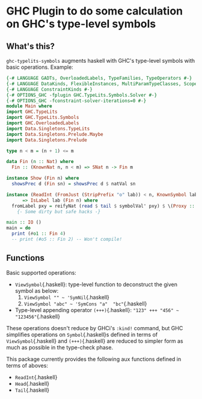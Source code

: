 GHC Plugin to do some calculation on GHC's type-level symbols
=============================================================

What's this?
------------
`ghc-typelits-symbols` augments haskell with GHC's type-level symbols with basic operations.
Example:

```haskell
{-# LANGUAGE GADTs, OverloadedLabels, TypeFamilies, TypeOperators #-}
{-# LANGUAGE DataKinds, FlexibleInstances, MultiParamTypeClasses, ScopedTypeVariables #-}
{-# LANGUAGE ConstraintKinds #-}
{-# OPTIONS_GHC -fplugin GHC.TypeLits.Symbols.Solver #-}
{-# OPTIONS_GHC -fconstraint-solver-iterations=0 #-}
module Main where
import GHC.TypeLits
import GHC.TypeLits.Symbols
import GHC.OverloadedLabels
import Data.Singletons.TypeLits
import Data.Singletons.Prelude.Maybe
import Data.Singletons.Prelude

type n < m = (n + 1) <= m

data Fin (n :: Nat) where
  Fin :: (KnownNat n, n < m) => SNat n -> Fin m

instance Show (Fin n) where
  showsPrec d (Fin sn) = showsPrec d $ natVal sn

instance (ReadInt (FromJust (StripPrefix "o" lab)) < n, KnownSymbol lab)
      => IsLabel lab (Fin n) where
  fromLabel pxy = reifyNat (read $ tail $ symbolVal' pxy) $ \(Proxy :: Proxy k) ->
    {- Some dirty but safe hacks -}

main :: IO ()
main = do
  print (#o1 :: Fin 4)
  -- print (#o5 :: Fin 2) -- Won't compile!
```

Functions
---------

Basic supported operations:

* `ViewSymbol`{.haskell}: type-level function to deconstruct the given symbol as below:
    1. `ViewSymbol "" ~ 'SymNil`{.haskell}
    2. `ViewSymbol "abc" ~ 'SymCons "a"  "bc"`{.haskell}
* Type-level appending operator `(+++)`{.haskell}: `"123" +++ "456" ~ "123456"`{.haskell} 

These operations doesn't reduce by GHCi's `:kind!` command, but
GHC simplifies operations on `Symbol`{.haskell}s defined in terms of `ViewSymbol`{.haskell} and `(+++)`{.haskell} are reduced to simpler form as much as possible in the type-check phase.

This package currently provides the following aux functions defined in terms of aboves:

* `ReadInt`{.haskell}
* `Head`{.haskell}
* `Tail`{.haskell}
